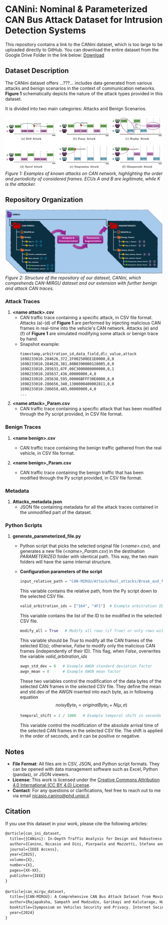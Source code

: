 # CANini: Nominal & Parameterized CAN Bus Attack Dataset for Intrusion Detection Systems

This repository contains a link to the CANini dataset, which is too large to be uploaded directly to GitHub. You can download the entire dataset from the Google Drive Folder in the link below:
[Download](https://drive.google.com/drive/folders/1PRpj1szJDsWvfP7upyny1vBQDeYZDn8f?usp=drive_link)

## Dataset Description

The CANini dataset offers ...???... includes data generated from various attacks and benign scenarios in the context of communication networks.
**Figure 1** schematically depicts the nature of the attack types provided in this dataset.

It is divided into two main categories: Attacks and Benign Scenarios.

![attacks on CAN](images/all_attacks_white.png)
*Figure 1: Examples of known attacks on CAN network, highlighting the order and periodicity of considered frames. ECUs A and B are legitimate, while K is the attacker.*

## Repository Organization

![dataset structure](images/dataset_augmentation_v3.png)
*Figure 2: Structure of the repository of our dataset, CANini, which comprehends CAN-MIRGU dataset and our extension with further benign and attack CAN traces.*

### Attack Traces

1. **\<name attack\>.csv**
   - CAN traffic trace containing a specific attack, in CSV file format. Attacks (a)-(d) of **Figure 1** are performed by injecting malicious CAN frames in real-time into the vehicle's CAN network. Attacks (e) and (f) of **Figure 1** are simulated modifying some attack or benign trace by hand. 
   - Snapshot example:
      ```csv
      timestamp,arbitration_id,data_field,dlc_value,attack
      1698233010.284626,372,2F002500EE1E0000,8,0
      1698233010.284628,381,80B0390000128005,8,0
      1698233010.285633,07F,00C3000000000000,8,1
      1698233010.285637,436,00000000,4,0
      1698233010.285638,595,00006BFFF30E0000,8,0
      1698233010.286656,340,1300000400002811,8,0
      1698233010.286658,485,00000000,4,0
      ...
      ```
2. **\<name attack\>_Param.csv**
   - CAN traffic trace containing a specific attack that has been modified through the Py script provided, in CSV file format.

### Benign Traces

1. **\<name benign\>.csv**
   - CAN traffic trace containing the benign traffic gathered from the real vehicle, in CSV file format.

2. **\<name benign\>_Param.csv**
   - CAN traffic trace containing the benign traffic that has been modified through the Py script provided, in CSV file format.

### Metadata

1. **Attacks_metadata.json**
   - JSON file containing metadata for all the attack traces contained in the unmodified part of the dataset.

### Python Scripts

1. **generate_parameterized_file.py**
   - Python script that picks the selected original file (*\<name\>.csv*), and generates a new file (*\<name\>_Param.csv*) in the destination *PARAMETERIZED* folder with identical path. This way, the two main folders will have the same internal structure.
   - **Configuration parameters of the script**
     ```Python
     input_relative_path = "CAN-MIRGU/Attack/Real_attacks/Break_and_fog_light_attack.csv"  # Example relative path
     ```
     This variable contains the relative path, from the Py script down to the selected CSV file.
     
     ```Python
     valid_arbitration_ids = ["164", "4F1"]  # Example arbitration IDs to modify
     ```
     This variable contains the list of the ID to be modified in the selected CSV file.
  
     ```Python
     modify_all = True   # Modify all rows (if True) or only rows with attack_flag = 1 (if False)
     ```
     This variable should be *True* to modify all the CAN frames of the selected ID(s); otherwise, *False* to modify only the malicious CAN frames (independently of their ID). This flag, when *False*, overwrites the variable *valid_arbitration_ids*
     
     ```Python
     awgn_std_dev = 0   # Example AWGN standard deviation factor
     awgn_mean = 0      # Example AWGN mean factor
     ```
     These two variables control the modification of the data bytes of the selected CAN frames in the selected CSV file. They define the mean and std.dev of the AWGN inserted into each byte, as in following equation
     $$noisyByte_i = originalByte_i + N(\mu, \sigma)$$
     
     ```Python
     temporal_shift = 2 / 1000   # Example temporal shift in seconds
     ```
     This variable control the modification of the absolute arrival time of the selected CAN frames in the selected CSV file. The shift is applied in the order of seconds, and it can be positive or negative.
     
## Notes

- **File Format**: All files are in CSV, JSON, and Python script formats. They can be opened with data management software such as Excel, Python (pandas), or JSON viewers.
- **License**: This work is licensed under the [Creative Commons Attribution 4.0 International (CC BY 4.0) License](https://creativecommons.org/licenses/by/4.0/).
- **Contact**: For any questions or clarifications, feel free to reach out to me via email [nicasio.canino@phd.unipi.it](mailto:nicasio.canino@phd.unipi.it)

## Citation

If you use this dataset in your work, please cite the following articles:

```latex
@article{can_ini_dataset,
  title={{CANini}: In-Depth Traffic Analysis for Design and Robustness Testing of DTree-based IDS in Automotive Networking Systems},
  author={Canino, Nicasio and Dini, Pierpaolo and Mazzetti, Stefano and Rossi, Daniele and Saponara, Sergio},
  journal={IEEE Access},
  year={2025},
  volume={X},
  number={X},
  pages={XX-XX},
  publisher={IEEE}
}

@article{can_mirgu_dataset,
  title={{CAN-MIRGU}: A Comprehensive CAN Bus Attack Dataset from Moving Vehicles for Intrusion Detection System Evaluation},
  author={Rajapaksha, Sampath and Madzudzo, Garikayi and Kalutarage, Harsha and Petrovski, Andrei and Al-Kadri, M Omar},
  booktitle={Symposium on Vehicles Security and Privacy. Internet Society},
  year={2024}
}
